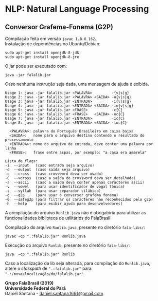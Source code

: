 # NLP: Natural Language Processing

## Conversor Grafema-Fonema (G2P)
Compilação feita em versão `javac 1.8.0_162`.    
Instalação de dependências no Ubuntu/Debian:   
```
sudo apt-get install openjdk-8-jdk
sudo apt-get install openjdk-8-jre
```

O jar pode ser executado com:
```
java -jar falalib.jar
```
Caso nenhuma instrução seja dada, uma mensagem de ajuda é exibida.

```
Usage 1: java -jar falalib.jar <PALAVRA>         -{v|s|g}
Usage 2: java -jar falalib.jar <PALAVRA> <SAIDA> -o{v|s|g}
Usage 3: java -jar falalib.jar <ENTRADA>         -i{v|s|g}
Usage 4: java -jar falalib.jar <ENTRADA> <SAIDA> -io{v|s|g}
Usage 5: java -jar falalib.jar <FRASE>           -c{C}
Usage 6: java -jar falalib.jar <FRASE>   <SAIDA> -oc{C}
Usage 7: java -jar falalib.jar <ENTRADA>         -ic{C}
Usage 8: java -jar falalib.jar <ENTRADA> <SAIDA> -ioc{C}

  <PALAVRA>: palavra do Português Brasileiro em caixa baixa
  <SAIDA>:   nome para o arquivo destino contendo o resultado do processamento
  <ENTRADA>: nome do arquivo de entrada, deve conter uma palavra por linha
  <FRASE>:   frase entre aspas, por exemplo: "a casa era amarela"

Lista de flags:
-i  --input   (caso entrada seja arquivo)
-o  --output  (caso saída seja arquivo)
-c  --cross   (caso crossword deva ser usado)
-C  --vcross  (caso a saída do crossword deva ser detalhada)
-a  --ascii   (caso a saída deva conter apenas caracteres ascii)
-v  --vowel   (para usar identificador de vogal tônica)
-s  --syllab  (para usar separador silábico)
-g  --g2p     (para usar o conversor grafema fonema)
-G  --safeg2p (para filtrar os caracteres não reconhecidos pelo g2p)
-h  --help    (para exibir ajuda para desenvolvedores)
```

A compilação do arquivo `Runlib.java` não é obrigatória para utilizar as
funcionalidades biblioteca de utilitários do FalaBrasil

Compilação do arquivo `Runlib.java`, presente no diretório `fala-libs/`:   
```
javac -cp ".:falalib.jar" Runlib.java
```

Execução do arquivo `Runlib`, presente no diretório `fala-libs/`:   
```
java  -cp ".:falalib.jar" Runlib
```

Caso a localização da lib seja alterada, para compilação do `Runlib.java`, 
altere o _classpath_ de `".:falalib.jar"` para `
".:/nova/localização/do/falalib.jar"`.

__Grupo FalaBrasil (2019)__    
__Universidade Federal do Pará__    
Daniel Santana - daniel.santana.1661@gmail.com
